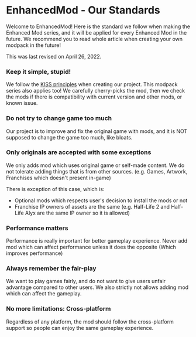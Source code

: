 # EnhancedMod - Our Standards
Welcome to EnhancedMod! Here is the standard we follow when making the Enhanced Mod series, and it will be applied for every Enhanced Mod in the future. We recommend you to read whole article when creating your own modpack in the future!

This was last revised on April 26, 2022.

### Keep it simple, stupid!
We follow the [KISS principles](https://en.wikipedia.org/wiki/KISS_principle) when creating our project. This modpack series also applies too! We carefully cherry-picks the mod, then we check the mods if there is compatibility with current version and other mods, or known issue.

### Do not try to change game too much
Our project is to improve and fix the original game with mods, and it is NOT supposed to change the game too much, like bloats.

### Only originals are accepted with some exceptions
We only adds mod which uses original game or self-made content. We do not tolerate adding things that is from other sources. (e.g. Games, Artwork, Franchises which doesn't present in-game)

There is exception of this case, which is:
* Optional mods which respects user's decision to install the mods or not
* Franchise IP owners of assets are the same (e.g. Half-Life 2 and Half-Life Alyx are the same IP owner so it is allowed)

### Performance matters
Performance is really important for better gameplay experience. Never add mod which can affect performance unless it does the opposite (Which improves performance)

### Always remember the fair-play
We want to play games fairly, and do not want to give users unfair advantage compared to other users. We also strictly not allows adding mod which can affect the gameplay.

### No more limitations: Cross-platform
Regardless of any platform, the mod should follow the cross-platform support so people can enjoy the same gameplay experience.
